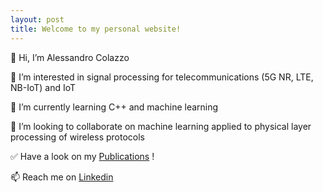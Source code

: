 ```yaml
---
layout: post
title: Welcome to my personal website!
---
```


👋 Hi, I’m Alessandro Colazzo

👀 I’m interested in signal processing for telecommunications (5G NR, LTE, NB-IoT) and IoT

🌱 I’m currently learning C++ and machine learning

💞️ I’m looking to collaborate on machine learning applied to physical layer processing of wireless protocols

✅ Have a look on my [Publications](https://colazzoa.github.io/publications) !

📫 Reach me on [Linkedin](https://www.linkedin.com/in/alessandrocolazzo)

